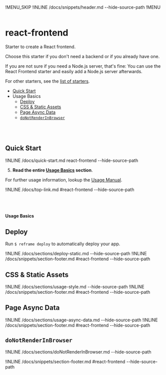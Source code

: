 !MENU_SKIP
!INLINE /docs/snippets/header.md --hide-source-path
!MENU
&nbsp;

# react-frontend

Starter to create a React frontend.

Choose this starter if you don't need a backend or if you already have one.

If you are not sure if you need a Node.js server, that's fine:
You can use the React Frontend starter and easily add a Node.js server afterwards.

For other starters, see the [list of starters](/docs/starters.md).

- [Quick Start](#quick-start)
- Usage Basics
  - [Deploy](#deploy)
  - [CSS & Static Assets](#css--static-assets)
  - [Page Async Data](#page-async-data)
  - [`doNotRenderInBrowser`](#donotrenderinbrowser)

<br/>
<br/>

## Quick Start

!INLINE /docs/quick-start.md react-frontend --hide-source-path

5. **Read the entire [Usage Basics](#react-frontend) section**.

For further usage information, lookup the [Usage Manual](/docs/usage-manual.md).

!INLINE /docs/top-link.md #react-frontend --hide-source-path

<br/>
<br/>




#### Usage Basics

## Deploy

Run `$ reframe deploy` to automatically deploy your app.

!INLINE /docs/sections/deploy-static.md --hide-source-path
!INLINE /docs/snippets/section-footer.md #react-frontend --hide-source-path




## CSS & Static Assets

!INLINE /docs/sections/usage-style.md --hide-source-path
!INLINE /docs/snippets/section-footer.md #react-frontend --hide-source-path




## Page Async Data

!INLINE /docs/sections/usage-async-data.md --hide-source-path
!INLINE /docs/snippets/section-footer.md #react-frontend --hide-source-path




## `doNotRenderInBrowser`

!INLINE /docs/sections/doNotRenderInBrowser.md --hide-source-path

!INLINE /docs/snippets/section-footer.md #react-frontend --hide-source-path




